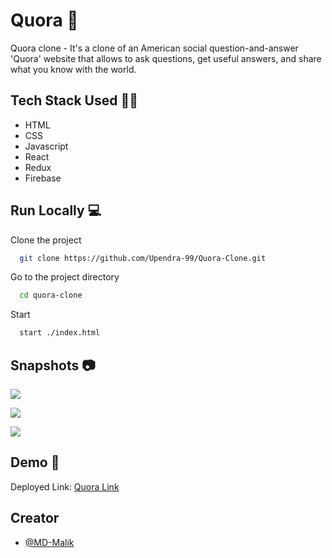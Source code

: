 # Quora 🌇

Quora clone - It's a clone of an American social question-and-answer 'Quora' website that allows to ask questions, get useful answers, and share what you know with the world. 


## Tech Stack Used 👩‍💻

- HTML
- CSS
- Javascript
- React
- Redux
- Firebase

## Run Locally 💻

Clone the project

```bash
  git clone https://github.com/Upendra-99/Quora-Clone.git
```

Go to the project directory

```bash
  cd quora-clone
```

Start

```bash
  start ./index.html
```


## Snapshots 📷

![](https://github.com/Upendra-99/Quora-Clone/blob/master/quora-website/src/images/quora_image1.png?raw=true)

![](https://github.com/Upendra-99/Quora-Clone/blob/master/quora-website/src/images/quora_image2.png?raw=true)

![](https://github.com/Upendra-99/Quora-Clone/blob/master/quora-website/src/images/quora_image3.png?raw=true)
## Demo 🎥

Deployed Link: [Quora Link](https://quoraclonewebsite.netlify.app/login)


## Creator
- [@MD-Malik](https://github.com/MD-Malik)
